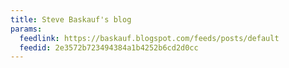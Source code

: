 ```yaml
---
title: Steve Baskauf's blog
params:
  feedlink: https://baskauf.blogspot.com/feeds/posts/default
  feedid: 2e3572b723494384a1b4252b6cd2d0cc
---
```

